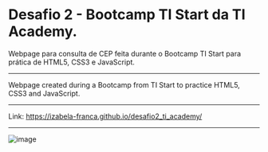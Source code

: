 # Desafio 2 - Bootcamp TI Start da TI Academy.
Webpage para consulta de CEP feita durante o Bootcamp TI Start para prática de HTML5, CSS3 e JavaScript. 

_____________________________________________________________________________

Webpage created during a Bootcamp from TI Start to practice HTML5, CSS3 and JavaScript.

_____________________________________________________________________________

Link: https://izabela-franca.github.io/desafio2_ti_academy/

_____________________________________________________________________________


![image](https://user-images.githubusercontent.com/101933646/178118408-5953c35c-8dca-4142-9bd2-6d012aa741d3.png)


